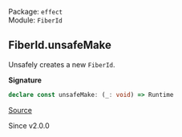 Package: `effect`<br />
Module: `FiberId`<br />

## FiberId.unsafeMake

Unsafely creates a new `FiberId`.

**Signature**

```ts
declare const unsafeMake: (_: void) => Runtime
```

[Source](https://github.com/Effect-TS/effect/tree/main/packages/effect/src/FiberId.ts#L195)

Since v2.0.0